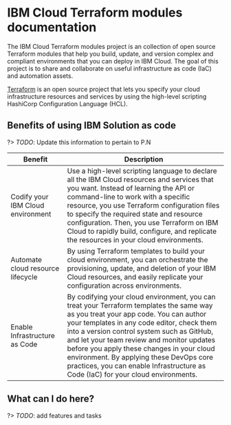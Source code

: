 # IBM Cloud Terraform modules documentation

The IBM Cloud Terraform modules project is an collection of open source Terraform modules that help you build, update, and version complex and compliant environments that you can deploy in IBM Cloud. The goal of this project is to share and collaborate on useful infrastructure as code (IaC) and automation assets.

[Terraform](https://www.terraform.io/) is an open source project that lets you specify your cloud infrastructure resources and services by using the high-level scripting HashiCorp Configuration Language (HCL).

## Benefits of using IBM Solution as code

?> _TODO_: Update this information to pertain to P.N

| Benefit | Description |
|---|---|
| Codify your IBM Cloud environment | Use a high-level scripting language to declare all the IBM Cloud resources and services that you want. Instead of learning the API or command-line to work with a specific resource, you use  Terraform configuration files to specify the required state and resource configuration. Then, you use Terraform on IBM Cloud to rapidly build, configure, and replicate the resources in your cloud environments. |
| Automate cloud resource lifecycle | By using Terraform templates to build your cloud environment, you can orchestrate the provisioning, update, and deletion of your IBM Cloud resources, and easily replicate your configuration across environments. |
| Enable Infrastructure as Code | By codifying your cloud environment, you can treat your Terraform templates the same way as you treat your app code. You can author your templates in any code editor, check them into a version control system such as GitHub, and let your team review and monitor updates before you apply these changes in your cloud environment. By applying these DevOps core practices, you can enable Infrastructure as Code (IaC) for your cloud environments. |

## What can I do here?

?> _TODO_: add features and tasks
